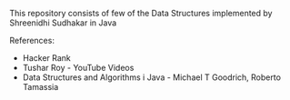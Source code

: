 This repository consists of few of the Data Structures implemented by Shreenidhi Sudhakar in Java

References:
- Hacker Rank
- Tushar Roy - YouTube Videos
- Data Structures and Algorithms i Java - Michael T Goodrich, Roberto Tamassia
